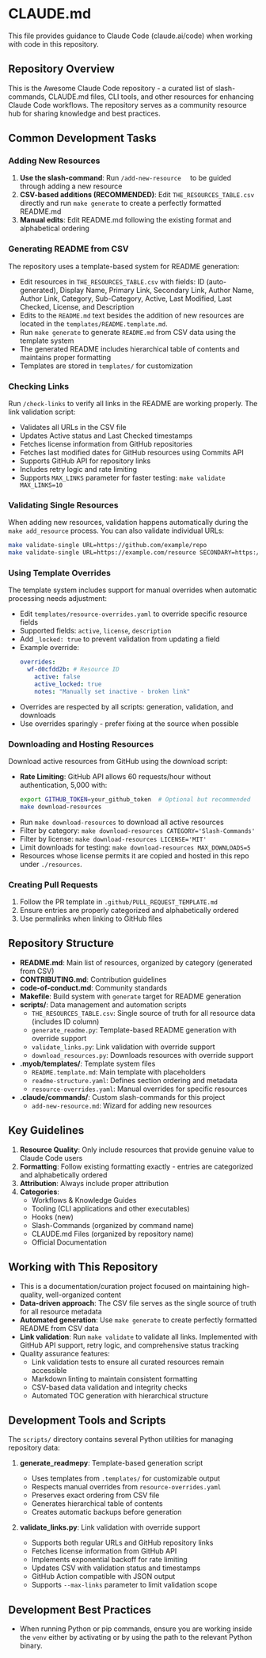 # CLAUDE.md

This file provides guidance to Claude Code (claude.ai/code) when working with code in this repository.

## Repository Overview

This is the Awesome Claude Code repository - a curated list of slash-commands, CLAUDE.md files, CLI tools, and other resources for enhancing Claude Code workflows. The repository serves as a community resource hub for sharing knowledge and best practices.

## Common Development Tasks

### Adding New Resources

1. **Use the slash-command**: Run `/add-new-resource  ` to be guided through adding a new resource
2. **CSV-based additions (RECOMMENDED)**: Edit `THE_RESOURCES_TABLE.csv` directly and run `make generate` to create a perfectly formatted README.md
3. **Manual edits**: Edit README.md following the existing format and alphabetical ordering

### Generating README from CSV

The repository uses a template-based system for README generation:

- Edit resources in `THE_RESOURCES_TABLE.csv` with fields: ID (auto-generated), Display Name, Primary Link, Secondary Link, Author Name, Author Link, Category, Sub-Category, Active, Last Modified, Last Checked, License, and Description
- Edits to the `README.md` text besides the addition of new resources are located in the `templates/README.template.md`.
- Run `make generate` to generate `README.md` from CSV data using the template system
- The generated README includes hierarchical table of contents and maintains proper formatting
- Templates are stored in `templates/` for customization

### Checking Links

Run `/check-links` to verify all links in the README are working properly. The link validation script:

- Validates all URLs in the CSV file
- Updates Active status and Last Checked timestamps
- Fetches license information from GitHub repositories
- Fetches last modified dates for GitHub resources using Commits API
- Supports GitHub API for repository links
- Includes retry logic and rate limiting
- Supports `MAX_LINKS` parameter for faster testing: `make validate MAX_LINKS=10`

### Validating Single Resources

When adding new resources, validation happens automatically during the `make add_resource` process. You can also validate individual URLs:

```bash
make validate-single URL=https://github.com/example/repo
make validate-single URL=https://example.com/resource SECONDARY=https://docs.example.com NAME="My Resource"
```

### Using Template Overrides

The template system includes support for manual overrides when automatic processing needs adjustment:

- Edit `templates/resource-overrides.yaml` to override specific resource fields
- Supported fields: `active`, `license`, `description`
- Add `_locked: true` to prevent validation from updating a field
- Example override:
  ```yaml
  overrides:
    wf-d0cfdd2b: # Resource ID
      active: false
      active_locked: true
      notes: "Manually set inactive - broken link"
  ```
- Overrides are respected by all scripts: generation, validation, and downloads
- Use overrides sparingly - prefer fixing at the source when possible

### Downloading and Hosting Resources

Download active resources from GitHub using the download script:

- **Rate Limiting**: GitHub API allows 60 requests/hour without authentication, 5,000 with:
  ```bash
  export GITHUB_TOKEN=your_github_token  # Optional but recommended
  make download-resources
  ```
- Run `make download-resources` to download all active resources
- Filter by category: `make download-resources CATEGORY='Slash-Commands'`
- Filter by license: `make download-resources LICENSE='MIT'`
- Limit downloads for testing: `make download-resources MAX_DOWNLOADS=5`
- Resources whose license permits it are copied and hosted in this repo under `./resources`.

### Creating Pull Requests

1. Follow the PR template in `.github/PULL_REQUEST_TEMPLATE.md`
2. Ensure entries are properly categorized and alphabetically ordered
3. Use permalinks when linking to GitHub files

## Repository Structure

- **README.md**: Main list of resources, organized by category (generated from CSV)
- **CONTRIBUTING.md**: Contribution guidelines
- **code-of-conduct.md**: Community standards
- **Makefile**: Build system with `generate` target for README generation
- **scripts/**: Data management and automation scripts
  - `THE_RESOURCES_TABLE.csv`: Single source of truth for all resource data (includes ID column)
  - `generate_readme.py`: Template-based README generation with override support
  - `validate_links.py`: Link validation with override support
  - `download_resources.py`: Downloads resources with override support
- **.myob/templates/**: Template system files
  - `README.template.md`: Main template with placeholders
  - `readme-structure.yaml`: Defines section ordering and metadata
  - `resource-overrides.yaml`: Manual overrides for specific resources
- **.claude/commands/**: Custom slash-commands for this project
  - `add-new-resource.md`: Wizard for adding new resources

## Key Guidelines

1. **Resource Quality**: Only include resources that provide genuine value to Claude Code users
2. **Formatting**: Follow existing formatting exactly - entries are categorized and alphabetically ordered
3. **Attribution**: Always include proper attribution
4. **Categories**:
   - Workflows & Knowledge Guides
   - Tooling (CLI applications and other executables)
   - Hooks (new)
   - Slash-Commands (organized by command name)
   - CLAUDE.md Files (organized by repository name)
   - Official Documentation

## Working with This Repository

- This is a documentation/curation project focused on maintaining high-quality, well-organized content
- **Data-driven approach**: The CSV file serves as the single source of truth for all resource metadata
- **Automated generation**: Use `make generate` to create perfectly formatted README from CSV data
- **Link validation**: Run `make validate` to validate all links. Implemented with GitHub API support, retry logic, and comprehensive status tracking
- Quality assurance features:
  - Link validation tests to ensure all curated resources remain accessible
  - Markdown linting to maintain consistent formatting
  - CSV-based data validation and integrity checks
  - Automated TOC generation with hierarchical structure

## Development Tools and Scripts

The `scripts/` directory contains several Python utilities for managing repository data:

1. **generate_readmepy**: Template-based generation script

   - Uses templates from `.templates/` for customizable output
   - Respects manual overrides from `resource-overrides.yaml`
   - Preserves exact ordering from CSV file
   - Generates hierarchical table of contents
   - Creates automatic backups before generation

2. **validate_links.py**: Link validation with override support

   - Supports both regular URLs and GitHub repository links
   - Fetches license information from GitHub API
   - Implements exponential backoff for rate limiting
   - Updates CSV with validation status and timestamps
   - GitHub Action compatible with JSON output
   - Supports `--max-links` parameter to limit validation scope

## Development Best Practices

- When running Python or pip commands, ensure you are working inside the `venv` either by activating or by using the path to the relevant Python binary.
